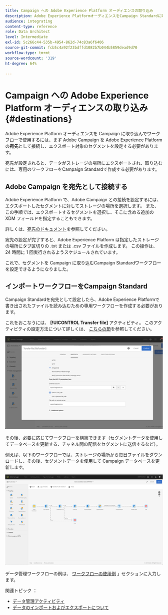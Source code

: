 ```yaml
---
title: Campaign への Adobe Experience Platform オーディエンスの取り込み
description: Adobe Experience PlatformオーディエンスをCampaign Standardに取り込む方法を説明します。
audience: integrating
content-type: reference
role: Data Architect
level: Intermediate
exl-id: 5c266c44-535b-4954-862d-74c83a6f6406
source-git-commit: fcb5c4a92f23bdffd1082b7b044b5859dead9d70
workflow-type: tm+mt
source-wordcount: '319'
ht-degree: 64%

---
```


# Campaign への Adobe Experience Platform オーディエンスの取り込み {#destinations}

Adobe Experience Platform オーディエンスを Campaign に取り込んでワークフローで使用するには、まず Adobe Campaign を Adobe Experience Platform の&#x200B;**宛先**&#x200B;として接続し、エクスポート対象のセグメントを設定する必要があります。

宛先が設定されると、データがストレージの場所にエクスポートされ、取り込むには、専用のワークフローをCampaign Standardで作成する必要があります。

## Adobe Campaign を宛先として接続する

Adobe Experience Platform で、Adobe Campaign との接続を設定するには、エクスポートしたセグメントに対してストレージの場所を選択します。 また、この手順では、エクスポートするセグメントを選択し、そこに含める追加の XDM フィールドを指定することもできます。

詳しくは、[宛先のドキュメント](https://experienceleague.adobe.com/docs/experience-platform/destinations/catalog/email-marketing/adobe-campaign.html?lang=ja)を参照してください。

宛先の設定が完了すると、Adobe Experience Platform は指定したストレージの場所にタブ区切りの .txt または .csv ファイルを作成します。 この操作は、24 時間に 1 回実行されるようスケジュールされています。

これで、セグメントを Campaign に取り込むCampaign Standardワークフローを設定できるようになりました。

## インポートワークフローをCampaign Standard

Campaign Standardを宛先として設定したら、Adobe Experience Platformで書き出されたファイルを読み込むための専用ワークフローを作成する必要があります。

これをおこなうには、 **[!UICONTROL Transfer file]** アクティビティ。 このアクティビティの設定方法について詳しくは、 [こちらの節](../../automating/using/transfer-file.md)を参照してください。

![](assets/rtcdp-transfer-file.png)

その後、必要に応じてワークフローを構築できます（セグメントデータを使用してデータベースを更新する、チャネル間の配信をセグメントに送信するなど）。

例えば、以下のワークフローでは、ストレージの場所から毎日ファイルをダウンロードし、その後、セグメントデータを使用して Campaign データベースを更新します。

![](assets/rtcdp-workflow.png)

データ管理ワークフローの例は、 [ワークフローの使用例](../../automating/using/about-workflow-use-cases.md#management) 」セクションに入力します。

関連トピック ： 

* [データ管理アクティビティ](../../automating/using/about-data-management-activities.md)
* [データのインポートおよびエクスポートについて](../../automating/using/about-data-import-and-export.md)
